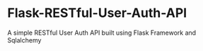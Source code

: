# Flask-RESTful-User-Auth-API
A simple RESTful User Auth API built using Flask Framework and Sqlalchemy
